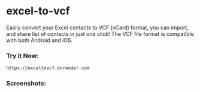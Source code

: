 # excel-to-vcf

Easily convert your Excel contacts to VCF (vCard) format, you can import, and share list of contacts in just one click! 
The VCF file format is compatible with both Android and iOS.

### Try it Now: 
``` bash 
https://exceltovcf.onrender.com
```

### Screenshots:



